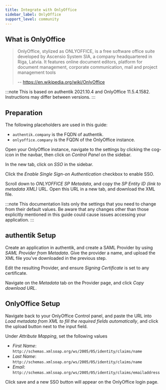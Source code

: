 ```yaml
---
title: Integrate with OnlyOffice
sidebar_label: OnlyOffice
support_level: community
---
```


## What is OnlyOffice

> OnlyOffice, stylized as ONLYOFFICE, is a free software office suite developed by Ascensio System SIA, a company headquartered in Riga, Latvia. It features online document editors, platform for document management, corporate communication, mail and project management tools
>
> -- https://en.wikipedia.org/wiki/OnlyOffice

:::note
This is based on authentik 2021.10.4 and OnlyOffice 11.5.4.1582. Instructions may differ between versions.
:::

## Preparation

The following placeholders are used in this guide:

- `authentik.company` is the FQDN of authentik.
- `onlyoffice.company` is the FQDN of the OnlyOffice instance.

Open your OnlyOffice instance, navigate to the settings by clicking the cog-icon in the navbar, then click on _Control Panel_ on the sidebar.

In the new tab, click on _SSO_ in the sidebar.

Click the _Enable Single Sign-on Authentication_ checkbox to enable SSO.

Scroll down to _ONLYOFFICE SP Metadata_, and copy the _SP Entity ID (link to metadata XML)_ URL. Open this URL in a new tab, and download the XML file.

:::note
This documentation lists only the settings that you need to change from their default values. Be aware that any changes other than those explicitly mentioned in this guide could cause issues accessing your application.
:::

## authentik Setup

Create an application in authentik, and create a SAML Provider by using _SAML Provider from Metadata_. Give the provider a name, and upload the XML file you've downloaded in the previous step.

Edit the resulting Provider, and ensure _Signing Certificate_ is set to any certificate.

Navigate on the _Metadata_ tab on the Provider page, and click _Copy download URL_.

## OnlyOffice Setup

Navigate back to your OnlyOffice Control panel, and paste the URL into _Load metadata from XML to fill the required fields automatically_, and click the upload button next to the input field.

Under _Attribute Mapping_, set the following values

- _First Name_: `http://schemas.xmlsoap.org/ws/2005/05/identity/claims/name`
- _Last Name_: `http://schemas.xmlsoap.org/ws/2005/05/identity/claims/name`
- _Email_: `http://schemas.xmlsoap.org/ws/2005/05/identity/claims/emailaddress`

Click save and a new SSO button will appear on the OnlyOffice login page.
